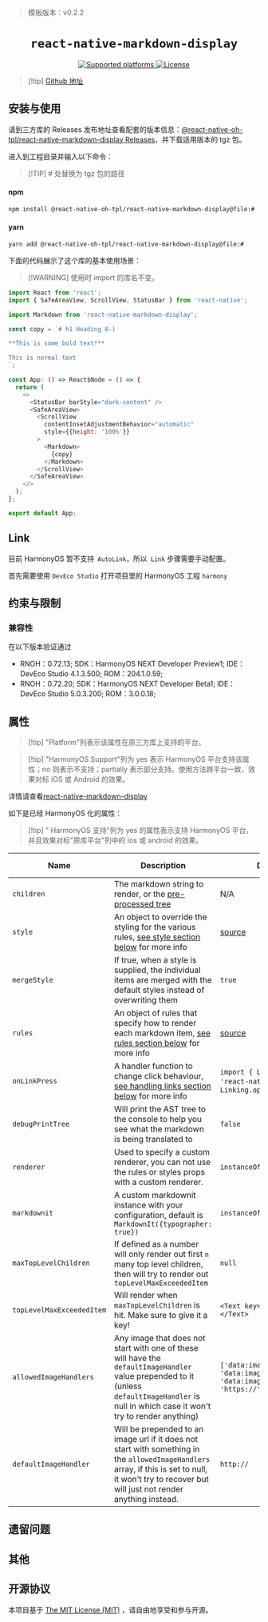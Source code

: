 <!-- {% raw %} -->
> 模板版本：v0.2.2

<p align="center">
  <h1 align="center"> <code>react-native-markdown-display</code> </h1>
</p>
<p align="center">
    <a href="https://github.com/react-native-oh-library/react-native-markdown-display">
        <img src="https://img.shields.io/badge/platforms-android%20|%20ios%20|%20macos%20|%20web%20|%20windows%20|%20harmony%20-lightgrey.svg" alt="Supported platforms" />
    </a>
    <a href="https://github.com/iamacup/react-native-markdown-display/blob/master/LICENSE">
        <img src="https://img.shields.io/badge/license-MIT-green.svg" alt="License" />
    </a>
</p>

> [!tip] [Github 地址](https://github.com/react-native-oh-library/react-native-markdown-display/tree/sig)

## 安装与使用

请到三方库的 Releases 发布地址查看配套的版本信息：[@react-native-oh-tpl/react-native-markdown-display Releases](https://github.com/react-native-oh-library/react-native-markdown-display/releases)，并下载适用版本的 tgz 包。

进入到工程目录并输入以下命令：

> [!TIP] # 处替换为 tgz 包的路径

<!-- tabs:start -->

#### **npm**

```bash
npm install @react-native-oh-tpl/react-native-markdown-display@file:#
```

#### **yarn**

```bash
yarn add @react-native-oh-tpl/react-native-markdown-display@file:#
```

<!-- tabs:end -->

下面的代码展示了这个库的基本使用场景：

> [!WARNING] 使用时 import 的库名不变。

```js
import React from 'react';
import { SafeAreaView, ScrollView, StatusBar } from 'react-native';

import Markdown from 'react-native-markdown-display';

const copy = `# h1 Heading 8-)

**This is some bold text!**

This is normal text
`;

const App: () => React$Node = () => {
  return (
    <>
      <StatusBar barStyle="dark-content" />
      <SafeAreaView>
        <ScrollView
          contentInsetAdjustmentBehavior="automatic"
          style={{height: '100%'}}
        >
          <Markdown>
            {copy}
          </Markdown>
        </ScrollView>
      </SafeAreaView>
    </>
  );
};

export default App;
```

## Link

目前 HarmonyOS 暂不支持` AutoLink`，所以` Link` 步骤需要手动配置。

首先需要使用 `DevEco Studio` 打开项目里的 HarmonyOS 工程 `harmony`

## 约束与限制

### 兼容性

在以下版本验证通过

- RNOH：0.72.13; SDK：HarmonyOS NEXT Developer Preview1; IDE：DevEco Studio 4.1.3.500; ROM：204.1.0.59;
- RNOH：0.72.20; SDK：HarmonyOS NEXT Developer Beta1; IDE：DevEco Studio 5.0.3.200; ROM：3.0.0.18;

## 属性

> [!tip] "Platform"列表示该属性在原三方库上支持的平台。

> [!tip] "HarmonyOS Support"列为 yes 表示 HarmonyOS 平台支持该属性；no 则表示不支持；partially 表示部分支持。使用方法跨平台一致，效果对标 iOS 或 Android 的效果。

详情请查看[react-native-markdown-display](https://github.com/iamacup/react-native-markdown-display/blob/master/README.md)

如下是已经 HarmonyOS 化的属性：

> [!tip] " HarmonyOS 支持"列为 yes 的属性表示支持 HarmonyOS 平台，并且效果对标"原库平台"列中的 ios 或 android 的效果。

| Name                      | Description                                                                                                                                                                                           | Default                                                                                                                    | Required | Platform | HarmonyOS Support |
| ------------------------- | ----------------------------------------------------------------------------------------------------------------------------------------------------------------------------------------------------- | -------------------------------------------------------------------------------------------------------------------------- | -------- | -------- | ----------------- |
| `children`                | The markdown string to render, or the [pre-processed tree](https://github.com/react-native-oh-library/react-native-markdown-display/tree/sig#pre-processing)                                          | N/A                                                                                                                        | Yes      | All      | yes               |
| `style`                   | An object to override the styling for the various rules, [see style section below](https://github.com/react-native-oh-library/react-native-markdown-display/tree/sig#rules-and-styles) for more info  | [source](https://github.com/react-native-oh-library/react-native-markdown-display/blob/7.0.2-0.0.1/src/lib/styles.js)      | No       | All      | yes               |
| `mergeStyle`              | If true, when a style is supplied, the individual items are merged with the default styles instead of overwriting them                                                                                | `true`                                                                                                                     | No       | All      | yes               |
| `rules`                   | An object of rules that specify how to render each markdown item, [see rules section below](https://github.com/react-native-oh-library/react-native-markdown-display/tree/sig#rules) for more info    | [source](https://github.com/react-native-oh-library/react-native-markdown-display/blob/7.0.2-0.0.1/src/lib/renderRules.js) | No       | All      | yes               |
| `onLinkPress`             | A handler function to change click behaviour, [see handling links section below](https://github.com/react-native-oh-library/react-native-markdown-display/tree/sig#handling-links) for more info      | `import { Linking } from 'react-native';` and `Linking.openURL(url);`                                                      | No       | All      | yes               |
| `debugPrintTree`          | Will print the AST tree to the console to help you see what the markdown is being translated to                                                                                                       | `false`                                                                                                                    | No       | All      | yes               |
| `renderer`                | Used to specify a custom renderer, you can not use the rules or styles props with a custom renderer.                                                                                                  | `instanceOf(AstRenderer)`                                                                                                  | No       | All      | yes               |
| `markdownit`              | A custom markdownit instance with your configuration, default is `MarkdownIt({typographer: true})`                                                                                                    | `instanceOf(MarkdownIt)`                                                                                                   | No       | All      | yes               |
| `maxTopLevelChildren`     | If defined as a number will only render out first `n` many top level children, then will try to render out `topLevelMaxExceededItem`                                                                  | `null`                                                                                                                     | No       | All      | yes               |
| `topLevelMaxExceededItem` | Will render when `maxTopLevelChildren` is hit. Make sure to give it a key!                                                                                                                            | `<Text key="dotdotdot">...</Text>`                                                                                         | No       | All      | yes               |
| `allowedImageHandlers`    | Any image that does not start with one of these will have the `defaultImageHandler` value prepended to it (unless `defaultImageHandler` is null in which case it won't try to render anything)        | `['data:image/png;base64', 'data:image/gif;base64', 'data:image/jpeg;base64', 'https://', 'http://']`                      | No       | All      | yes               |
| `defaultImageHandler`     | Will be prepended to an image url if it does not start with something in the `allowedImageHandlers` array, if this is set to null, it won't try to recover but will just not render anything instead. | `http://`                                                                                                                  | No       | All      | yes               |

## 遗留问题

## 其他

## 开源协议

本项目基于 [The MIT License (MIT)](https://github.com/iamacup/react-native-markdown-display/blob/master/LICENSE) ，请自由地享受和参与开源。

<!-- {% endraw %} -->